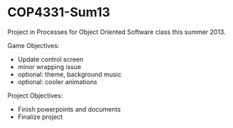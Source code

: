 COP4331-Sum13
=============

Project in Processes for Object Oriented Software class this summer 2013.


Game Objectives:
 - Update control screen
 - minor wrapping issue
 - optional:  theme, background music
 - optional:  cooler animations

 
Project Objectives:
 - Finish powerpoints and documents
 - Finalize project 
